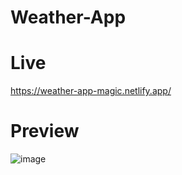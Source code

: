 # Weather-App
# Live 
https://weather-app-magic.netlify.app/

# Preview 
![image](https://github.com/masoom2313189/Weather-App/assets/105916377/c4956dc3-42e6-4d74-b589-f64948e72de0)


